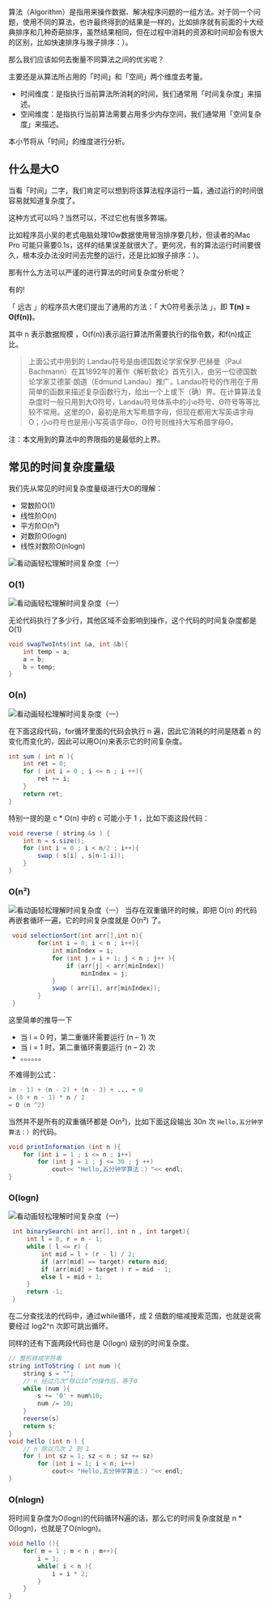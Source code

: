 算法（Algorithm）是指用来操作数据、解决程序问题的一组方法。对于同一个问题，使用不同的算法，也许最终得到的结果是一样的，比如排序就有前面的十大经典排序和几种奇葩排序，虽然结果相同，但在过程中消耗的资源和时间却会有很大的区别，比如快速排序与猴子排序：）。

那么我们应该如何去衡量不同算法之间的优劣呢？

主要还是从算法所占用的「时间」和「空间」两个维度去考量。

- 时间维度：是指执行当前算法所消耗的时间，我们通常用「时间复杂度」来描述。
- 空间维度：是指执行当前算法需要占用多少内存空间，我们通常用「空间复杂度」来描述。

本小节将从「时间」的维度进行分析。

## 什么是大O

当看「时间」二字，我们肯定可以想到将该算法程序运行一篇，通过运行的时间很容易就知道复杂度了。

这种方式可以吗？当然可以，不过它也有很多弊端。

比如程序员小吴的老式电脑处理10w数据使用冒泡排序要几秒，但读者的iMac Pro 可能只需要0.1s，这样的结果误差就很大了。更何况，有的算法运行时间要很久，根本没办法没时间去完整的运行，还是比如猴子排序：）。

那有什么方法可以严谨的进行算法的时间复杂度分析呢？

有的!

「 远古 」的程序员大佬们提出了通用的方法：「 大O符号表示法 」，即 **T(n) = O(f(n))**。

其中 n 表示数据规模 ，O(f(n))表示运行算法所需要执行的指令数，和f(n)成正比。

> 上面公式中用到的 Landau符号是由德国数论学家保罗·巴赫曼（Paul Bachmann）在其1892年的著作《解析数论》首先引入，由另一位德国数论学家艾德蒙·朗道（Edmund Landau）推广。Landau符号的作用在于用简单的函数来描述复杂函数行为，给出一个上或下（确）界。在计算算法复杂度时一般只用到大O符号，Landau符号体系中的小o符号、Θ符号等等比较不常用。这里的O，最初是用大写希腊字母，但现在都用大写英语字母O；小o符号也是用小写英语字母o，Θ符号则维持大写希腊字母Θ。

注：本文用到的算法中的界限指的是最低的上界。

## 常见的时间复杂度量级

我们先从常见的时间复杂度量级进行大O的理解：

- 常数阶O(1)
- 线性阶O(n)
- 平方阶O(n²)
- 对数阶O(logn)
- 线性对数阶O(nlogn)

 

![看动画轻松理解时间复杂度（一）](assets/1571058263-eaced6bd6a2ee0c.jpeg)

### O(1)

 

![看动画轻松理解时间复杂度（一）](assets/1571058263-8c2f5424e95ac82.gif)

无论代码执行了多少行，其他区域不会影响到操作，这个代码的时间复杂度都是O(1)

```java
void swapTwoInts(int &a, int &b){
    int temp = a;
    a = b;
    b = temp;
}
```

### O(n)

![看动画轻松理解时间复杂度（一）](assets/1571058264-eedba53ae5b37bc.gif)

 

在下面这段代码，for循环里面的代码会执行 n 遍，因此它消耗的时间是随着 n 的变化而变化的，因此可以用O(n)来表示它的时间复杂度。

```java
int sum ( int n ){
    int ret = 0;
    for ( int i = 0 ; i <= n ; i ++){
        ret += i;
    }
    return ret;
}
```

特别一提的是 c * O(n) 中的 c 可能小于 1 ，比如下面这段代码：

```java
void reverse ( string &s ) {
    int n = s.size();
    for (int i = 0 ; i < n/2 ; i++){
        swap ( s[i] , s[n-1-i]);
    }
}
```

### O(n²)

![看动画轻松理解时间复杂度（一）](assets/1571058264-4419dde13986262.gif)
当存在双重循环的时候，即把 O(n) 的代码再嵌套循环一遍，它的时间复杂度就是 O(n²) 了。

```java
 void selectionSort(int arr[],int n){
        for(int i = 0; i < n ; i++){ 
            int minIndex = i; 
            for (int j = i + 1; j < n ; j++ ){
                if (arr[j] < arr[minIndex]) 
                    minIndex = j; 
            }
            swap ( arr[i], arr[minIndex]);    
        }
 }
```

这里简单的推导一下

- 当 i = 0 时，第二重循环需要运行 (n – 1)  次
- 当 i = 1 时，第二重循环需要运行 (n – 2)  次
- 。。。。。。

不难得到公式：

```java
(n - 1) + (n - 2) + (n - 3) + ... + 0
= (0 + n - 1) * n / 2
= O (n ^2)
```

当然并不是所有的双重循环都是 O(n²)，比如下面这段输出 30n 次 `Hello,五分钟学算法：）`的代码。

```c#
void printInformation (int n ){
    for (int i = 1 ; i <= n ; i++)
        for (int j = 1 ; j <= 30 ; j ++)
            cout<< "Hello,五分钟学算法：）"<< endl;
}
```

### O(logn)

 

![看动画轻松理解时间复杂度（一）](assets/1571058264-f15712706d19b10.gif)

 

```java
 int binarySearch( int arr[], int n , int target){ 
     int l = 0, r = n - 1; 
     while ( l <= r) { 
         int mid = l + (r - l) / 2; 
         if (arr[mid] == target) return mid; 
         if (arr[mid] > target ) r = mid - 1; 
         else l = mid + 1; 
     } 
     return -1;
 }
```

在二分查找法的代码中，通过while循环，成 2 倍数的缩减搜索范围，也就是说需要经过 log2^n 次即可跳出循环。

同样的还有下面两段代码也是 O(logn) 级别的时间复杂度。

```java
// 整形转成字符串 
string intToString ( int num ){ 
    string s = ""; 
    // n 经过几次“除以10”的操作后，等于0 
    while (num ){ 
        s += '0' + num%10; 
        num /= 10; 
    } 
    reverse(s)
    return s;
}
void hello (int n ) {
    // n 除以几次 2 到 1
    for ( int sz = 1; sz < n ; sz += sz) 
        for (int i = 1; i < n; i++)
            cout<< "Hello,五分钟学算法：）"<< endl;
}
```

###  O(nlogn)

将时间复杂度为O(logn)的代码循环N遍的话，那么它的时间复杂度就是 n * O(logn)，也就是了O(nlogn)。

```java
void hello (){
    for( m = 1 ; m < n ; m++){
        i = 1;
        while( i < n ){
            i = i * 2;
        }
    }
}
```